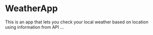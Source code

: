 # WeatherApp
This is an app that lets you check your local weather based on location using information from API
...
